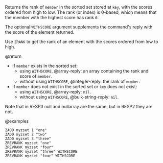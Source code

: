 Returns the rank of `member` in the sorted set stored at `key`, with the scores
ordered from high to low.
The rank (or index) is 0-based, which means that the member with the highest
score has rank `0`.

The optional `WITHSCORE` argument supplements the command's reply with the score of the element returned.

Use `ZRANK` to get the rank of an element with the scores ordered from low to
high.

@return

* If `member` exists in the sorted set:
  * using `WITHSCORE`, @array-reply: an array containing the rank and score of `member`.
  * without using `WITHSCORE`, @integer-reply: the rank of `member`.
* If `member` does not exist in the sorted set or `key` does not exist:
  * using `WITHSCORE`, @array-reply: `nil`.
  * without using `WITHSCORE`, @bulk-string-reply: `nil`.
  
Note that in RESP3 null and nullarray are the same, but in RESP2 they are not.

@examples

```cli
ZADD myzset 1 "one"
ZADD myzset 2 "two"
ZADD myzset 3 "three"
ZREVRANK myzset "one"
ZREVRANK myzset "four"
ZREVRANK myzset "three" WITHSCORE
ZREVRANK myzset "four" WITHSCORE
```
